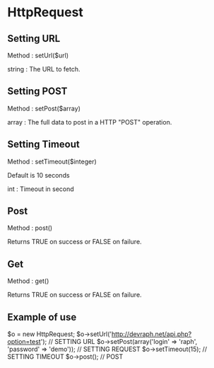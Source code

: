 # HttpRequest
## Setting URL
Method : setUrl($url)

string : The URL to fetch.

## Setting POST
Method : setPost($array)

array : The full data to post in a HTTP "POST" operation.

## Setting Timeout
Method : setTimeout($integer)

Default is 10 seconds

int : Timeout in second

## Post
Method : post()

Returns TRUE on success or FALSE on failure.

## Get
Method : get()

Returns TRUE on success or FALSE on failure.

## Example of use
$o = new HttpRequest;
$o->setUrl('http://devraph.net/api.php?option=test'); // SETTING URL
$o->setPost(array('login' => 'raph', 'password' => 'demo')); // SETTING REQUEST
$o->setTimeout(15); // SETTING TIMEOUT
$o->post(); // POST